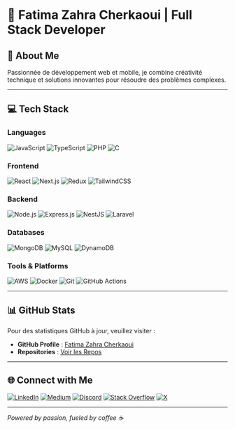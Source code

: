 # 👋 Fatima Zahra Cherkaoui | Full Stack Developer

## 🚀 About Me
Passionnée de développement web et mobile, je combine créativité technique et solutions innovantes pour résoudre des problèmes complexes.

---

## 💻 Tech Stack

### Languages
![JavaScript](https://img.shields.io/badge/-JavaScript-F7DF1E?style=flat-square&logo=javascript&logoColor=black)
![TypeScript](https://img.shields.io/badge/-TypeScript-3178C6?style=flat-square&logo=typescript&logoColor=white)
![PHP](https://img.shields.io/badge/-PHP-777BB4?style=flat-square&logo=php&logoColor=white)
![C](https://img.shields.io/badge/-C-00599C?style=flat-square&logo=c&logoColor=white)

### Frontend
![React](https://img.shields.io/badge/-React-61DAFB?style=flat-square&logo=react&logoColor=black)
![Next.js](https://img.shields.io/badge/-Next.js-000000?style=flat-square&logo=next.js&logoColor=white)
![Redux](https://img.shields.io/badge/-Redux-764ABC?style=flat-square&logo=redux&logoColor=white)
![TailwindCSS](https://img.shields.io/badge/-Tailwind%20CSS-38B2AC?style=flat-square&logo=tailwind-css&logoColor=white)

### Backend
![Node.js](https://img.shields.io/badge/-Node.js-6DA55F?style=flat-square&logo=node.js&logoColor=white)
![Express.js](https://img.shields.io/badge/-Express.js-404D59?style=flat-square&logo=express&logoColor=white)
![NestJS](https://img.shields.io/badge/-NestJS-E0234E?style=flat-square&logo=nestjs&logoColor=white)
![Laravel](https://img.shields.io/badge/-Laravel-FF2D20?style=flat-square&logo=laravel&logoColor=white)

### Databases
![MongoDB](https://img.shields.io/badge/-MongoDB-4EA94B?style=flat-square&logo=mongodb&logoColor=white)
![MySQL](https://img.shields.io/badge/-MySQL-4479A1?style=flat-square&logo=mysql&logoColor=white)
![DynamoDB](https://img.shields.io/badge/-Amazon%20DynamoDB-4053D6?style=flat-square&logo=Amazon%20DynamoDB&logoColor=white)

### Tools & Platforms
![AWS](https://img.shields.io/badge/-AWS-FF9900?style=flat-square&logo=amazon-aws&logoColor=white)
![Docker](https://img.shields.io/badge/-Docker-0db7ed?style=flat-square&logo=docker&logoColor=white)
![Git](https://img.shields.io/badge/-Git-F05033?style=flat-square&logo=git&logoColor=white)
![GitHub Actions](https://img.shields.io/badge/-GitHub%20Actions-2671E5?style=flat-square&logo=githubactions&logoColor=white)

---

## 📊 GitHub Stats
Pour des statistiques GitHub à jour, veuillez visiter :
- **GitHub Profile** : [Fatima Zahra Cherkaoui](https://github.com/CHERKAOUIfatimazahra)
- **Repositories** : [Voir les Repos](https://github.com/CHERKAOUIfatimazahra?tab=repositories)

---

## 🌐 Connect with Me
[![LinkedIn](https://img.shields.io/badge/-LinkedIn-0077B5?style=flat-square&logo=linkedin&logoColor=white)](https://linkedin.com/in/fatimazahra-cherkaoui)
[![Medium](https://img.shields.io/badge/-Medium-12100E?style=flat-square&logo=medium&logoColor=white)](https://medium.com/@cherkaoui.fatimazahra97)
[![Discord](https://img.shields.io/badge/-Discord-7289DA?style=flat-square&logo=discord&logoColor=white)](https://discord.gg/fatimazahr)
[![Stack Overflow](https://img.shields.io/badge/-Stack%20Overflow-FE7A16?style=flat-square&logo=stack-overflow&logoColor=white)](https://stackoverflow.com/users/28805612)
[![X](https://img.shields.io/badge/-X-000000?style=flat-square&logo=x&logoColor=white)](https://x.com/@FatimaZahr91055)

---

*Powered by passion, fueled by coffee ☕*
